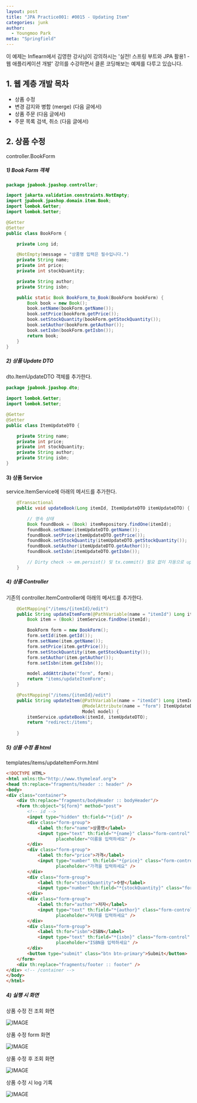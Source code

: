 ```yaml
---
layout: post
title: "JPA Practice001: #0015 - Updating Item"
categories: junk
author:
  - Youngmoo Park
meta: "Springfield"
---
```


이 예제는 Inflearn에서 김영한 강사님이 강의하시는 '실전! 스프링 부트와 JPA 활용1 - 웹 애플리케이션 개발' 강의를 수강하면서 클론 코딩해보는 예제를 다루고 있습니다.

## 1. 웹 계층 개발 목차

- 상품 수정
- 변경 감지와 병합 (merge) (다음 글에서)
- 상품 주문 (다음 글에서)
- 주문 목록 검색, 취소 (다음 글에서)

## 2. 상품 수정

controller.BookForm

##### **1) Book Form 객체**

```java
package jpabook.jpashop.controller;

import jakarta.validation.constraints.NotEmpty;
import jpabook.jpashop.domain.item.Book;
import lombok.Getter;
import lombok.Setter;

@Getter
@Setter
public class BookForm {

    private Long id;

    @NotEmpty(message = "상품명 입력은 필수입니다.")
    private String name;
    private int price;
    private int stockQuantity;

    private String author;
    private String isbn;

    public static Book BookForm_to_Book(BookForm bookForm) {
        Book book = new Book();
        book.setName(bookForm.getName());
        book.setPrice(bookForm.getPrice());
        book.setStockQuantity(bookForm.getStockQuantity());
        book.setAuthor(bookForm.getAuthor());
        book.setIsbn(bookForm.getIsbn());
        return book;
    }
}
```

##### **2) 상품 Update DTO**

dto.ItemUpdateDTO 객체를 추가한다.

```java
package jpabook.jpashop.dto;

import lombok.Getter;
import lombok.Setter;

@Getter
@Setter
public class ItemUpdateDTO {

    private String name;
    private int price;
    private int stockQuantity;
    private String author;
    private String isbn;
}
```

#### **3) 상품 Service**

service.ItemService에 아래의 메서드를 추가한다.

```java
    @Transactional
    public void updateBook(Long itemId, ItemUpdateDTO itemUpdateDTO) {

        // 영속 상태
        Book foundBook = (Book) itemRepository.findOne(itemId);
        foundBook.setName(itemUpdateDTO.getName());
        foundBook.setPrice(itemUpdateDTO.getPrice());
        foundBook.setStockQuantity(itemUpdateDTO.getStockQuantity());
        foundBook.setAuthor(itemUpdateDTO.getAuthor());
        foundBook.setIsbn(itemUpdateDTO.getIsbn());

        // Dirty check -> em.persist() 및 tx.commit() 필요 없이 자동으로 update됨.
    }
```

##### **4) 상품 Controller**

기존의 controller.ItemController에 아래의 메서드를 추가한다.

```java
    @GetMapping("/items/{itemId}/edit")
    public String updateItemForm(@PathVariable(name = "itemId") Long itemId, Model model) {
        Book item = (Book) itemService.findOne(itemId);

        BookForm form = new BookForm();
        form.setId(item.getId());
        form.setName(item.getName());
        form.setPrice(item.getPrice());
        form.setStockQuantity(item.getStockQuantity());
        form.setAuthor(item.getAuthor());
        form.setIsbn(item.getIsbn());

        model.addAttribute("form", form);
        return "items/updateItemForm";
    }

    @PostMapping("/items/{itemId}/edit")
    public String updateItem(@PathVariable(name = "itemId") Long itemId,
                             @ModelAttribute(name = "form") ItemUpdateDTO itemUpdateDTO,
                             Model model) {
        itemService.updateBook(itemId, itemUpdateDTO);
        return "redirect:/items";
        
    }
```



##### **5) 상품 수정 폼 html**

templates/items/updateItemForm.html

```html
<!DOCTYPE HTML>
<html xmlns:th="http://www.thymeleaf.org">
<head th:replace="fragments/header :: header" />
<body>
<div class="container">
    <div th:replace="fragments/bodyHeader :: bodyHeader"/>
    <form th:object="${form}" method="post">
        <!-- id -->
        <input type="hidden" th:field="*{id}" />
        <div class="form-group">
            <label th:for="name">상품명</label>
            <input type="text" th:field="*{name}" class="form-control"
                   placeholder="이름을 입력하세요" />
        </div>
        <div class="form-group">
            <label th:for="price">가격</label>
            <input type="number" th:field="*{price}" class="form-control"
                   placeholder="가격을 입력하세요" />
        </div>
        <div class="form-group">
            <label th:for="stockQuantity">수량</label>
            <input type="number" th:field="*{stockQuantity}" class="form-control" placeholder="수량을 입력하세요" />
        </div>
        <div class="form-group">
            <label th:for="author">저자</label>
            <input type="text" th:field="*{author}" class="form-control"
                   placeholder="저자를 입력하세요" />
        </div>
        <div class="form-group">
            <label th:for="isbn">ISBN</label>
            <input type="text" th:field="*{isbn}" class="form-control"
                   placeholder="ISBN을 입력하세요" />
        </div>
        <button type="submit" class="btn btn-primary">Submit</button>
    </form>
    <div th:replace="fragments/footer :: footer" />
</div> <!-- /container -->
</body>
</html>
```

##### **4) 실행 시 화면**

상품 수정 전 조회 화면

![IMAGE](/assets/images/spring-boot-jpa-practice001/0015/before-updating.png)

상품 수정 form 화면

![IMAGE](/assets/images/spring-boot-jpa-practice001/0015/update-item-form.png)

상품 수정 후 조회 화면

![IMAGE](/assets/images/spring-boot-jpa-practice001/0015/after-updating.png)

상품 수정 시 log 기록

![IMAGE](/assets/images/spring-boot-jpa-practice001/0015/logs-of-updating-item.png)

